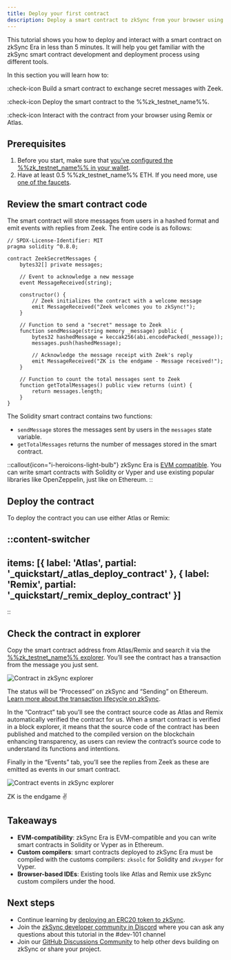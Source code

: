 ```yaml
---
title: Deploy your first contract
description: Deploy a smart contract to zkSync from your browser using Remix or Atlas in under 5 minutes
---
```


This tutorial shows you how to deploy and interact with a smart contract on zkSync Era in less than 5 minutes.
It will help you get familiar with the zkSync smart contract development and deployment process using different tools.

In this section you will learn how to:

:check-icon Build a smart contract to exchange secret messages with Zeek.

:check-icon Deploy the smart contract to the %%zk_testnet_name%%.

:check-icon Interact with the contract from your browser using Remix or Atlas.

## Prerequisites

1. Before you start, make sure that
[you’ve configured the %%zk_testnet_name%% in your wallet](/build/connect-to-zksync).
2. Have at least 0.5 %%zk_testnet_name%% ETH. If you need more, use [one of the faucets](/ecosystem/network-faucets).

## Review the smart contract code

The smart contract will store messages from users in a hashed format and emit events with replies from Zeek.
The entire code is as follows:

```solidity
// SPDX-License-Identifier: MIT
pragma solidity ^0.8.0;

contract ZeekSecretMessages {
    bytes32[] private messages;

    // Event to acknowledge a new message
    event MessageReceived(string);

    constructor() {
        // Zeek initializes the contract with a welcome message
        emit MessageReceived("Zeek welcomes you to zkSync!");
    }

    // Function to send a "secret" message to Zeek
    function sendMessage(string memory _message) public {
        bytes32 hashedMessage = keccak256(abi.encodePacked(_message));
        messages.push(hashedMessage);

        // Acknowledge the message receipt with Zeek's reply
        emit MessageReceived("ZK is the endgame - Message received!");
    }

    // Function to count the total messages sent to Zeek
    function getTotalMessages() public view returns (uint) {
        return messages.length;
    }
}
```

The Solidity smart contract contains two functions:

- `sendMessage` stores the messages sent by users in the `messages` state variable.
- `getTotalMessages` returns the number of messages stored in the smart contract.

::callout{icon="i-heroicons-light-bulb"}
zkSync Era is [EVM compatible](/build/resources/glossary#evm-compatible).
You can write smart contracts with Solidity or Vyper and use existing popular libraries like OpenZeppelin, just like on Ethereum.
::

## Deploy the contract

To deploy the contract you can use either Atlas or Remix:

::content-switcher
---
items: [{
  label: 'Atlas',
  partial: '_quickstart/_atlas_deploy_contract'
}, {
  label: 'Remix',
  partial: '_quickstart/_remix_deploy_contract'
}]
---
::

## Check the contract in explorer

Copy the smart contract address from Atlas/Remix and search it via the [%%zk_testnet_name%%
explorer](%%zk_testnet_block_explorer_url%%). You’ll see the contract has a transaction from the message you just sent.

![Contract in zkSync explorer](/images/101-quickstart/101-contract-deployed.png)

The status will be “Processed” on zkSync and “Sending” on Ethereum. [Learn more about the transaction lifecycle on zkSync](/zk-stack/concepts/transaction-lifecycle).

In the “Contract” tab you’ll see the contract source code as Atlas and Remix automatically verified the contract for us.
When a smart contract is verified in a block explorer, it means that the source code of the contract has been published
and matched to the compiled version on the blockchain enhancing transparency, as users can review the contract’s source
code to understand its functions and intentions.

Finally in the “Events” tab, you’ll see the replies from Zeek as these are emitted as events in our smart contract.

![Contract events in zkSync explorer](/images/101-quickstart/101-contract-events.png)

ZK is the endgame ✌️

## Takeaways

- **EVM-compatibility**: zkSync Era is EVM-compatible and you can write smart contracts in Solidity or Vyper as in
  Ethereum.
- **Custom compilers**: smart contracts deployed to zkSync Era must be compiled with the customs compilers: `zksolc` for
  Solidity and `zkvyper` for Vyper.
- **Browser-based IDEs**: Existing tools like Atlas and Remix use zkSync custom compilers under the hood.

## Next steps

- Continue learning by [deploying an ERC20 token to zkSync](/build/zksync-101/erc20-token).
- Join the [zkSync developer community in Discord](https://join.zksync.dev/) where you can ask any questions about this tutorial in the #dev-101
  channel
- Join our [GitHub Discussions Community](%%zk_git_repo_zksync-developers%%/discussions/) to
  help other devs building on zkSync or share your project.
